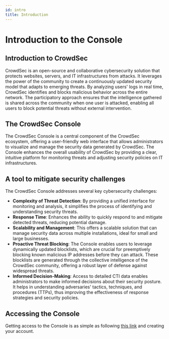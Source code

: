 ```yaml
---
id: intro
title: Introduction
---
```


# Introduction to the Console

## Introduction to CrowdSec

CrowdSec is an open-source and collaborative cybersecurity solution that protects websites, servers, and IT infrastructures from attacks. It leverages the power of the community to create a continuously updated security model that adapts to emerging threats. By analyzing users' logs in real time, CrowdSec identifies and blocks malicious behavior across the entire network. The participatory approach ensures that the intelligence gathered is shared across the community when one user is attacked, enabling all users to block potential threats without external intervention.

  

## The CrowdSec Console

The CrowdSec Console is a central component of the CrowdSec ecosystem, offering a user-friendly web interface that allows administrators to visualize and manage the security data generated by CrowdSec. The Console enhances the overall usability of CrowdSec by providing a clear, intuitive platform for monitoring threats and adjusting security policies on IT infrastructures.

  

## A tool to mitigate security challenges

The CrowdSec Console addresses several key cybersecurity challenges:

*   **Complexity of Threat Detection**: By providing a unified interface for monitoring and analysis, it simplifies the process of identifying and understanding security threats.
*   **Response Time**: Enhances the ability to quickly respond to and mitigate detected threats, reducing potential damage.
*   **Scalability and Management**: This offers a scalable solution that can manage security data across multiple installations, ideal for small and large businesses.
*   **Proactive Threat Blocking**: The Console enables users to leverage dynamically updated blocklists, which are crucial for preemptively blocking known malicious IP addresses before they can attack. These blocklists are generated through the collective intelligence of the CrowdSec community, offering a robust layer of defense against widespread threats.
*   **Informed Decision-Making**: Access to detailed CTI data enables administrators to make informed decisions about their security posture. It helps in understanding adversaries' tactics, techniques, and procedures (TTPs), thus improving the effectiveness of response strategies and security policies.

  

## Accessing the Console

  

Getting access to the Console is as simple as following [this link](https://app.crowdsec.net) and creating your account.